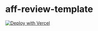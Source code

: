 # aff-review-template
[![Deploy with Vercel](https://vercel.com/button)](https://vercel.com/new/clone?repository=https://github.com/eddie-sadv/aff-review-template)

